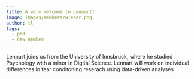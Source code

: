 ```yaml
---
title: A warm welcome to Lennart!
image: images/members/wieser.png
author: tl
tags:
  - phd
  - new member
---
```


Lennart joins us from the University of Innsbruck, where he studied Psychology with a minor in Digital Science. Lennart will work on individual differences in fear conditoning reserach using data-driven analyses
